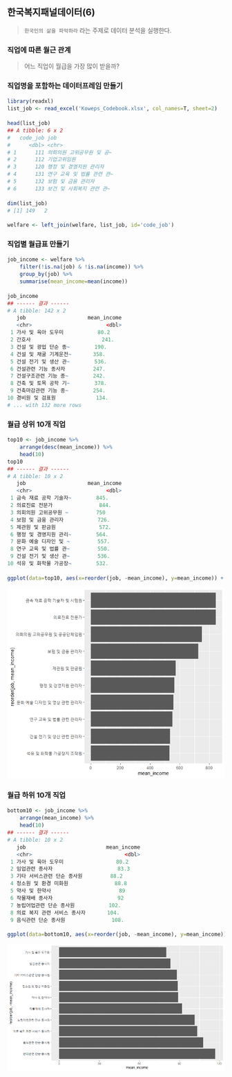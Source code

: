 ## 한국복지패널데이터(6)

> `한국인의 삶을 파악하라` 라는 주제로 데이터 분석을 실행한다.



### 직업에 따른 월근 관계

> 어느 직업이 월급을 가장 많이 받을까?



### 직업명을 포함하는 데이터프레임 만들기

```R
library(readxl)
list_job <- read_excel('Koweps_Codebook.xlsx', col_names=T, sheet=2)

head(list_job)
## A tibble: 6 x 2
#   code_job job                       
#      <dbl> <chr>                     
# 1      111 의회의원 고위공무원 및 공~
# 2      112 기업고위임원              
# 3      120 행정 및 경영지원 관리자   
# 4      131 연구 교육 및 법률 관련 관~
# 5      132 보험 및 금융 관리자       
# 6      133 보건 및 사회복지 관련 관~ 

dim(list_job)
# [1] 149   2

welfare <- left_join(welfare, list_job, id='code_job')
```



### 직업별 월급표 만들기

```R
job_income <- welfare %>%
    filter(!is.na(job) & !is.na(income)) %>%
    group_by(job) %>%
    summarise(mean_income=mean(income))

job_income
## ------ 결과 ------
# A tibble: 142 x 2
   job                    mean_income
   <chr>                        <dbl>
 1 가사 및 육아 도우미           80.2
 2 간호사                       241. 
 3 건설 및 광업 단순 종~        190. 
 4 건설 및 채굴 기계운전~       358. 
 5 건설 전기 및 생산 관~        536. 
 6 건설관련 기능 종사자         247. 
 7 건설구조관련 기능 종~        242. 
 8 건축 및 토목 공학 기~        378. 
 9 건축마감관련 기능 종~        254. 
10 경비원 및 검표원             134. 
# ... with 132 more rows
```



### 월급 상위 10개 직업

```R
top10 <- job_income %>%
    arrange(desc(mean_income)) %>%
    head(10)
top10
## ------ 결과 ------
# A tibble: 10 x 2
   job                    mean_income
   <chr>                        <dbl>
 1 금속 재료 공학 기술자~        845.
 2 의료진료 전문가               844.
 3 의회의원 고위공무원 ~         750 
 4 보험 및 금융 관리자           726.
 5 제관원 및 판금원              572.
 6 행정 및 경영지원 관리~        564.
 7 문화 예술 디자인 및 ~         557.
 8 연구 교육 및 법률 관~         550.
 9 건설 전기 및 생산 관~         536.
10 석유 및 화학물 가공장~        532.

ggplot(data=top10, aes(x=reorder(job, -mean_income), y=mean_income)) + geom_col() + coord_flip()
```

![220ad0ed-cd45-4aad-95b6-517249c75b10](markdown-images/220ad0ed-cd45-4aad-95b6-517249c75b10.png)



### 월급 하위 10개 직업

```R
bottom10 <- job_income %>%
	arrange(mean_income) %>%
	head(10)
## ------ 결과 ------
# A tibble: 10 x 2
   job                          mean_income
   <chr>                              <dbl>
 1 가사 및 육아 도우미                 80.2
 2 임업관련 종사자                     83.3
 3 기타 서비스관련 단순 종사원         88.2
 4 청소원 및 환경 미화원               88.8
 5 약사 및 한약사                      89  
 6 작물재배 종사자                     92  
 7 농립어업관련 단순 종사원           102. 
 8 의료 복지 관련 서비스 종사자       104. 
 9 음식관련 단순 종사원               108. 

ggplot(data=bottom10, aes(x=reorder(job, -mean_income), y=mean_income)) + geom_col() + coord_flip()
```

![f0ebf4a9-f5f0-4468-ac74-c8c69eac4f45](markdown-images/f0ebf4a9-f5f0-4468-ac74-c8c69eac4f45.png)